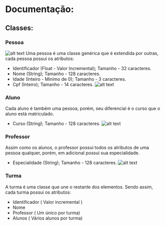 ﻿# Documentação:

## Classes:
### Pessoa
![alt text](https://github.com/augustobmoura/IApl-2019-1-TURMA/blob/master/AS02/1.%20Documentos/FormatoCampos/CampoPessoa.png)
Uma pessoa é uma classe genérica que é extendida por outras, cada pessoa possui os atributos:
- Identificador (Float - Valor Incremental); Tamanho - 32 caracteres.
- Nome (String); Tamanho - 128 caracteres.
- Idade (Inteiro - Minímo de 0); Tamanho - 3 caracteres.
- Cpf (Inteiro); Tamanho - 14 caracteres.
![alt text](https://github.com/augustobmoura/IApl-2019-1-TURMA/blob/master/AS02/1.%20Documentos/FormatoCampos/CampoPessoa.png)

### Aluno
Cada aluno é também uma pessoa, porém, seu diferencial é o curso que o aluno está matriculado.
- Curso (String); Tamanho - 128 caracteres.
![alt text](https://github.com/augustobmoura/IApl-2019-1-TURMA/blob/master/AS02/1.%20Documentos/FormatoCampos/CampoAluno.png)

### Professor
Assim como os alunos, o professor possui todos os atributos de uma pessoa qualquer, porém, em adicional possui sua especialidade.
- Especialidade (String); Tamanho - 128 caracteres.
![alt text](https://github.com/augustobmoura/IApl-2019-1-TURMA/blob/master/AS02/1.%20Documentos/FormatoCampos/CampoProfessor.png)

### Turma
A turma é uma classe que une o restante dos elementos. Sendo assim, cada turma possui os atributos:
- Identificador ( Valor incremental )
- Nome
- Professor ( Um único por turma)
- Alunos ( Vários alunos por turma)
